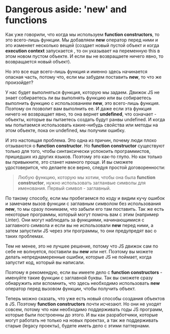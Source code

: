 # Dangerous aside: 'new' and functions

Как уже говорили, что когда мы используем **function constructors**,
то это всего-лишь функции. Мы добавляем **new** оператор перед ними и это изменяет
несколько вещей (создает новый пустой объект и когда **execution context** запускается
, то он указывает на переменную this в этом новом пустом объекте. И если вы не
возвращаете ничего явно, то возвращается новый объект).
 
Но это все еще всего-лишь
функция и именно здесь начинается опасная часть, потому что, если мы забудем поставить
**new**, то что же произойдет?

У нас будет выполняться функция, которую мы задаем. Движок JS не знает собираетесь ли вы выполнять
функцию или вы собираетесь выполнить функцию с использованием **new**, это всего-лишь функция.
Поэтому он позволит вам выполнить ее. И даже если эта функция ничего не возвращает явно, то она
вернет **undefined**, что означает - объекты, которые вы пытаетесь создать будут ранвы undefined.
И когда мы попытаемся использовать какие-нибудь свойства или методы на этом объекте, пока он
undefined, мы получим ошибку.

И это настоящая проблема. Это одна из причин, почему люди плохо отзываются о **function constructor**.
Но **function constructor** существуют только для того, чтобы синтаксически успокоить программистов,
пришедших из других языков. Поэтому это как-то глупо. Но как только вы привыкните, это станет
намного проще. И вы сможете удостоверится, что делаете все верно, следуя простой договоренности:

>Любую функцию, которую мы хотим, чтобы она была **function constructor**, нужно использовать
загланвые символы для именования. Первый символ - заглавный. 

По такому способу, если мы пробегаемся по коду и видим кучу ошибок и замечаем вызов функции с
заглавным символом без использования **new**, то мы сразу понимаем, что забыли его там поставить.
Так же есть некоторые программы, который могут помочь вам с этим (например Linter). Они могут наблюдать
за функциями, начинающимися с заглавного символа и если вы не использовали **new** перед ними, а
затем запустили JS через эти программы, то они предупредят вас о таких проблемах.
 
Тем не менее, это не лучшее решение, потому что JS движок сам по себе не волнуется, поставили вы
**new** или нет. Поэтому вы можете делать непреднамеренные ошибки, которые JS не поймает, когда
запустит код, который вы написали. 

Поэтому я рекомендую, если вы имеете дело с **function constructors** - именуйте такие функции с
заглавной буквы. Так вы сможете сразу обнаружить или вспомнить, что здесь необходимо использовать
**new** оператор перед вызовом функции, чтобы получить объект.

Теперь можно сказать, что уже есть новый способы создания объектов в JS. Поэтому **function constructors**
почти исчезают. Но они не уходят совсем, потому что нам необходимо поддерживать годы JS программ,
которые были построенны до этого. И вы как разработчики, которые могут работать не только на новых
проектах, а так же поддерживать старые (legacy проекты), будете иметь дело с этими паттернами.


